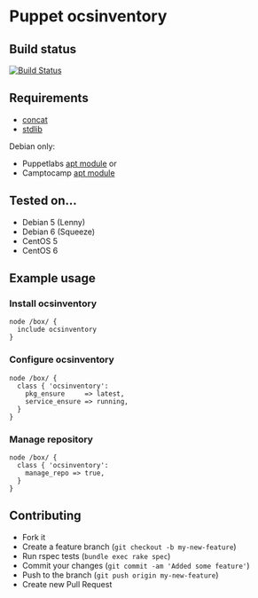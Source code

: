 # Puppet ocsinventory

## Build status

[![Build Status](https://travis-ci.org/arioch/puppet-ocsinventory.png?branch=master)](https://travis-ci.org/arioch/puppet-ocsinventory)


## Requirements

* [concat](https://github.com/ripienaar/puppet-concat)
* [stdlib](https://github.com/puppetlabs/puppetlabs-stdlib)

Debian only:

* Puppetlabs [apt module](https://github.com/puppetlabs/puppetlabs-apt) or
* Camptocamp [apt module](https://github.com/camptocamp/puppet-apt)


## Tested on...

* Debian 5 (Lenny)
* Debian 6 (Squeeze)
* CentOS 5
* CentOS 6


## Example usage

### Install ocsinventory

    node /box/ {
      include ocsinventory
    }

### Configure ocsinventory

    node /box/ {
      class { 'ocsinventory':
        pkg_ensure     => latest,
        service_ensure => running,
      }
    }

### Manage repository

    node /box/ {
      class { 'ocsinventory':
        manage_repo => true,
      }
    }


## Contributing

* Fork it
* Create a feature branch (`git checkout -b my-new-feature`)
* Run rspec tests (`bundle exec rake spec`)
* Commit your changes (`git commit -am 'Added some feature'`)
* Push to the branch (`git push origin my-new-feature`)
* Create new Pull Request

